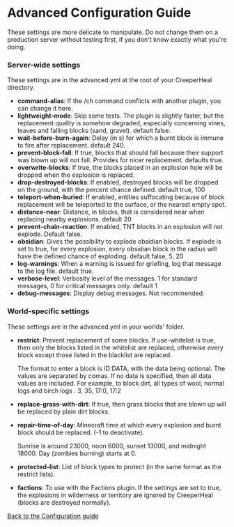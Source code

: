 Advanced Configuration Guide
===

These settings are more delicate to manipulate. Do not change them on a production server without testing first, if you don't know exactly what you're doing.

### Server-wide settings

These settings are in the advanced.yml at the root of your CreeperHeal directory.
* **command-alias**: If the /ch command conflicts with another plugin, you can change it here.
* **lightweight-mode**: Skip some tests. The plugin is slightly faster, but the replacement quality is somehow degraded, especially concerning vines, leaves and falling blocks (sand, gravel). default false.
* **wait-before-burn-again**: Delay (in s) for which a burnt block is immune to fire after replacement. default 240.
* **prevent-block-fall**: If true, blocks that should fall because their support was blown up will not fall. Provides for nicer replacement. defaults true.
* **overwrite-blocks**: If true, the blocks placed in an explosion hole will be dropped when the explosion is replaced.
* **drop-destroyed-blocks**: If enabled, destroyed blocks will be dropped on the ground, with the percent chance defined. default true, 100
* **teleport-when-buried**: If enabled, entities suffocating because of block replacement will be teleported to the surface, or the nearest empty spot.
* **distance-near**: Distance, in blocks, that is considered near when replacing nearby explosions. default 20
* **prevent-chain-reaction**: If enabled, TNT blocks in an explosion will not explode. Default false.
* **obsidian**: Gives the possibility to explode obsidian blocks. If explode is set to true, for every explosion, every obsidian block in the radius will have the defined chance of exploding. default false, 5, 20
* **log-warnings**: When a warning is issued for griefing, log that message to the log file. default true.
* **verbose-level**: Verbosity level of the messages. 1 for standard messages, 0 for critical messages only. default 1
* **debug-messages**: Display debug messages. Not recommended.

### World-specific settings

These settings are in the advanced.yml in your worlds' folder.

* **restrict**: Prevent replacement of some blocks. If use-whitelist is true, then only the blocks listed in the whitelist are replaced, otherwise every block except those listed in the blacklist are replaced. 

    The format to enter a block is ID:DATA, with the data being optional. The values are separated by comas. If no data is specified, then all data values are included. For example, to block dirt, all types of wool, normal logs and birch logs : 3, 35, 17:0, 17:2
* **replace-grass-with-dirt**: If true, then grass blocks that are blown up will be replaced by plain dirt blocks.
* **repair-time-of-day**: Minecraft time at which every explosion and burnt block should be replaced. (-1 to deactivate).

    Sunrise is around 23000, noon 6000, sunset 13000, and midnight 18000. Day (zombies burning) starts at 0.
* **protected-list**: List of block types to protect (in the same format as the restrict lists).
* **factions**: To use with the Factions plugin. If the settings are set to true, the explosions in wilderness or territory are ignored by CreeperHeal (blocks are destroyed normally).

[Back to the Configuration guide](/wiki/configuration/guide)